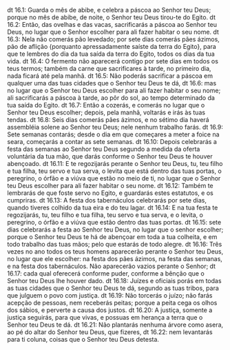 dt 16.1: Guarda o mês de abibe, e celebra a páscoa ao Senhor teu Deus; porque no mês de abibe, de noite, o Senhor teu Deus tirou-te do Egito.
dt 16.2: Então, das ovelhas e das vacas, sacrificarás a páscoa ao Senhor teu Deus, no lugar que o Senhor escolher para ali fazer habitar o seu nome.
dt 16.3: Nela não comerás pão levedado; por sete dias comerás pães ázimos, pão de aflição {porquanto apressadamente saíste da terra do Egito}, para que te lembres do dia da tua saída da terra do Egito, todos os dias da tua vida.
dt 16.4: O fermento não aparecerá contigo por sete dias em todos os teus termos; também da carne que sacrificares à tarde, no primeiro dia, nada ficará até pela manhã.
dt 16.5: Não poderás sacrificar a páscoa em qualquer uma das tuas cidades que o Senhor teu Deus te dá,
dt 16.6: mas no lugar que o Senhor teu Deus escolher para ali fazer habitar o seu nome; ali sacrificarás a páscoa à tarde, ao pôr do sol, ao tempo determinado da tua saída do Egito.
dt 16.7: Então a cozerás, e comerás no lugar que o Senhor teu Deus escolher; depois, pela manhã, voltarás e irás às tuas tendas.
dt 16.8: Seis dias comerás pães ázimos, e no sétimo dia haverá assembléia solene ao Senhor teu Deus; nele nenhum trabalho farás.
dt 16.9: Sete semanas contarás; desde o dia em que começares a meter a foice na seara, começarás a contar as sete semanas.
dt 16.10: Depois celebrarás a festa das semanas ao Senhor teu Deus segundo a medida da oferta voluntária da tua mão, que darás conforme o Senhor teu Deus te houver abençoado.
dt 16.11: E te regozijarás perante o Senhor teu Deus, tu, teu filho e tua filha, teu servo e tua serva, o levita que está dentro das tuas portas, o peregrino, o órfão e a viúva que estão no meio de ti, no lugar que o Senhor teu Deus escolher para ali fazer habitar o seu nome.
dt 16.12: Também te lembrarás de que foste servo no Egito, e guardarás estes estatutos, e os cumpriras.
dt 16.13: A festa dos tabernáculos celebrarás por sete dias, quando tiveres colhido da tua eira e do teu lagar.
dt 16.14: E na tua festa te regozijarás, tu, teu filho e tua filha, teu servo e tua serva, e o levita, o peregrino, o órfão e a viúva que estão dentro das tuas portas.
dt 16.15: sete dias celebrarás a festa ao Senhor teu Deus, no lugar que o senhor escolher; porque o Senhor teu Deus te há de abençoar em toda a tua colheita, e em todo trabalho das tuas mãos; pelo que estarás de todo alegre.
dt 16.16: Três vezes no ano todos os teus homens aparecerão perante o Senhor teu Deus, no lugar que ele escolher: na festa dos pães ázimos, na festa das semanas, e na festa dos tabernáculos. Não aparecerão vazios perante o Senhor;
dt 16.17: cada qual oferecerá conforme puder, conforme a bênção que o Senhor teu Deus lhe houver dado.
dt 16.18: Juízes e oficiais porás em todas as tuas cidades que o Senhor teu Deus te dá, segundo as tuas tribos, para que julguem o povo com justiça.
dt 16.19: Não torcerás o juízo; não farás acepção de pessoas, nem receberás peitas; porque a peita cega os olhos dos sábios, e perverte a causa dos justos.
dt 16.20: A justiça, somente a justiça seguirás, para que vivas, e possuas em herança a terra que o Senhor teu Deus te dá.
dt 16.21: Não plantarás nenhuma árvore como asera, ao pé do altar do Senhor teu Deus, que fizeres,
dt 16.22: nem levantarás para ti coluna, coisas que o Senhor teu Deus detesta.
